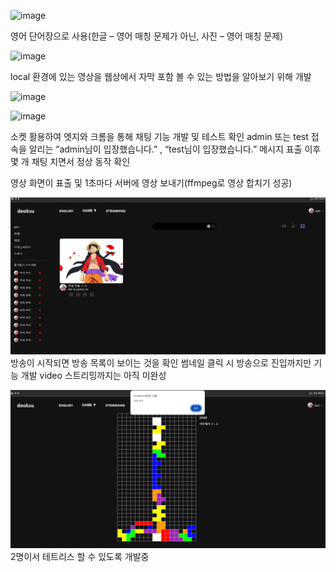 ![image](https://github.com/ejrtn/MakeProject/assets/56781498/3920dd89-9c12-4ec4-818c-aff45e2d0a72)

영어 단어장으로 사용(한글 – 영어 매칭 문제가 아닌, 사진 – 영어 매칭 문제)




![image](https://github.com/ejrtn/MakeProject/assets/56781498/9f369a50-2a09-46a9-bd5b-c4beffd988f5)

local 환경에 있는 영상을 웹상에서 자막 포함 볼 수 있는 방법을 알아보기 위해 개발




![image](https://github.com/ejrtn/MakeProject/assets/56781498/420b206e-b34b-4000-aa77-e72b1f7ec20e)

![image](https://github.com/ejrtn/MakeProject/assets/56781498/d91f6d18-242f-4886-a7ab-3d9c39efeb77)

소켓 활용하여 엣지와 크롬을 통해 채팅 기능 개발 및 테스트 확인
admin 또는 test 접속을 알리는 “admin님이 입장했습니다.” , “test님이 입장했습니다.” 메시지 표출
이후 몇 개 채팅 치면서 정상 동작 확인

영상 화면이 표출 및 1초마다 서버에 영상 보내기(ffmpeg로 영상 합치기 성공)




![img_3.png](img_3.png)
방송이 시작되면 방송 목록이 보이는 것을 확인
썸네일 클릭 시 방송으로 진입까지만 기능 개발
video 스트리밍까지는 아직 미완성




![img_2.png](img_2.png)
2명이서 테트리스 할 수 있도록 개발중
